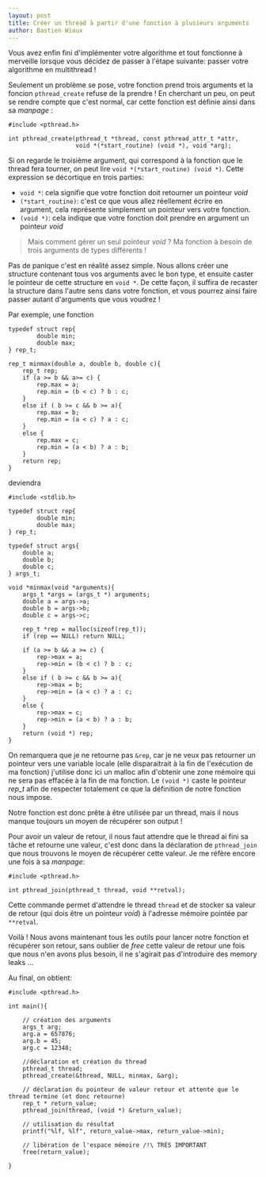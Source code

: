 ```yaml
---
layout: post
title: Créer un thread à partir d'une fonction à plusieurs arguments
author: Bastien Wiaux
---
```

Vous avez enfin fini d'implémenter votre algorithme et tout fonctionne à merveille lorsque vous décidez de passer à l'étape suivante: passer votre algorithme en multithread !

Seulement un problème se pose, votre fonction prend trois arguments et la foncion `pthread_create` refuse de la prendre ! En cherchant un peu, on peut se rendre compte que c'est normal, car cette fonction est définie ainsi dans sa _manpage_ :

```
#include <pthread.h>

int pthread_create(pthread_t *thread, const pthread_attr_t *attr,
                   void *(*start_routine) (void *), void *arg);
```
Si on regarde le troisième argument, qui correspond à la fonction que le thread fera tourner, on peut lire `void *(*start_routine) (void *)`. Cette expression se décortique en trois parties:
- `void *`: cela signifie que votre fonction doit retourner un pointeur _void_
- `(*start_routine)`: c'est ce que vous allez réellement écrire en argument, cela représente simplement un pointeur vers votre fonction.
- `(void *)`: cela indique que votre fonction doit prendre en argument un pointeur _void_ 

> Mais comment gérer un seul pointeur _void_ ? Ma fonction à besoin de trois arguments de types différents !

Pas de panique c'est en réalité assez simple. Nous allons créer une structure contenant tous vos arguments avec le bon type, et ensuite caster le pointeur de cette structure en `void *`. De cette façon, il suffira de recaster la structure dans l'autre sens dans votre fonction, et vous pourrez ainsi faire passer autant d'arguments que vous voudrez !

Par exemple, une fonction 
```
typedef struct rep{
        double min;
        double max;
} rep_t;

rep_t minmax(double a, double b, double c){
    rep_t rep;
    if (a >= b && a>= c) {
        rep.max = a;
        rep.min = (b < c) ? b : c;
    }
    else if ( b >= c && b >= a){
        rep.max = b;
        rep.min = (a < c) ? a : c;
    }
    else {
        rep.max = c;
        rep.min = (a < b) ? a : b;
    }
    return rep;
}
```
deviendra
```
#include <stdlib.h>

typedef struct rep{
        double min;
        double max;
} rep_t;

typedef struct args{
    double a;
    double b;
    double c;
} args_t;

void *minmax(void *arguments){
    args_t *args = (args_t *) arguments;
    double a = args->a;
    double b = args->b;
    double c = args->c;

    rep_t *rep = malloc(sizeof(rep_t));
    if (rep == NULL) return NULL;
    
    if (a >= b && a >= c) {
        rep->max = a;
        rep->min = (b < c) ? b : c;
    }
    else if ( b >= c && b >= a){
        rep->max = b;
        rep->min = (a < c) ? a : c;
    }
    else {
        rep->max = c;
        rep->min = (a < b) ? a : b;
    }
    return (void *) rep;
}
```
On remarquera que je ne retourne pas `&rep`, car je ne veux pas retourner un pointeur vers une variable locale (elle disparaitrait à la fin de l'exécution de ma fonction) j'utilise donc ici un malloc afin d'obtenir une zone mémoire qui ne sera pas effacée à la fin de ma fonction.
Le `(void *)` caste le pointeur _rep\_t_ afin de respecter totalement ce que la définition de notre fonction nous impose.

Notre fonction est donc prête à être utilisée par un thread, mais il nous manque toujours un moyen de récupérer son output !

Pour avoir un valeur de retour, il nous faut attendre que le thread ai fini sa tâche et retourne une valeur, c'est donc dans la déclaration de `pthread_join` que nous trouvons le moyen de récupérer cette valeur. Je me réfère encore une fois à sa _manpage_:
```
#include <pthread.h>

int pthread_join(pthread_t thread, void **retval);
```
Cette commande permet d'attendre le thread `thread` et de stocker sa valeur de retour (qui dois être un pointeur _void_) à l'adresse mémoire pointée par `**retval`.

Voilà ! Nous avons maintenant tous les outils pour lancer notre fonction et récupérer son retour, sans oublier de _free_ cette valeur de retour une fois que nous n'en avons plus besoin, il ne s'agirait pas d'introduire des memory leaks ...

Au final, on obtient:

```
#include <pthread.h>

int main(){
    
    // création des arguments
    args_t arg;
    arg.a = 657876;
    arg.b = 45;
    arg.c = 12348;
    
    //déclaration et création du thread
    pthread_t thread;
    pthread_create(&thread, NULL, minmax, &arg);
    
    // déclaration du pointeur de valeur retour et attente que le thread termine (et donc retourne)
    rep_t * return_value;
    pthread_join(thread, (void *) &return_value);
    
    // utilisation du résultat
    printf("%lf, %lf", return_value->max, return_value->min);
    
    // libération de l'espace mémoire /!\ TRÈS IMPORTANT
    free(return_value);
    
}
```
